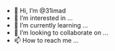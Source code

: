 - 👋 Hi, I’m @31imad
- 👀 I’m interested in ...
- 🌱 I’m currently learning ...
- 💞️ I’m looking to collaborate on ...
- 📫 How to reach me ...

<!---
31imad/31imad is a ✨ special ✨ repository because its `README.md` (this file) appears on your GitHub profile.
You can click the Preview link to take a look at your changes.
--->
